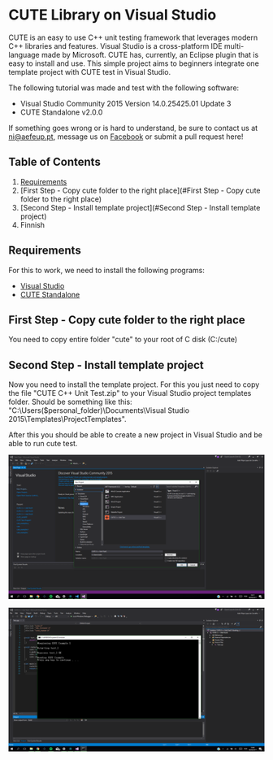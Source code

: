 # CUTE Library on Visual Studio
CUTE is an easy to use C++ unit testing framework that leverages modern C++ libraries and features. 
Visual Studio is a cross-platform IDE multi-language made by Microsoft.
CUTE has, currently, an Eclipse plugin that is easy to install and use. 
This simple project aims to beginners integrate one template project with CUTE test in Visual Studio.



The following tutorial was made and test with the following software:
* Visual Studio Community 2015 Version 14.0.25425.01 Update 3
* CUTE Standalone v2.0.0

If something goes wrong or is hard to understand, be sure to contact us at [ni@aefeup.pt](mailto:ni@aefeup.pt), message us on [Facebook](www.facebook.com/niaefeup) or submit a pull request here!

## Table of Contents
1. [Requirements](#requirements)
2. [First Step - Copy cute folder to the right place](#First Step - Copy cute folder to the right place)
3. [Second Step - Install template project](#Second Step - Install template project)
4. Finnish

## Requirements

For this to work, we need to install the following programs:
* [Visual Studio](https://www.jetbrains.com/clion/)
* [CUTE Standalone](http://cute-test.com/projects/cute/wiki/CUTE_Standalone)

## First Step - Copy cute folder to the right place

You need to copy entire folder "cute" to your root of C disk (C:/cute)

## Second Step - Install template project

Now you need to install the template project. For this you just need to copy the file "CUTE C++ Unit Test.zip" to your Visual Studio project templates folder. Should be something like this: "C:\Users\($personal_folder)\Documents\Visual Studio 2015\Templates\ProjectTemplates".

After this you should be able to create a new project in Visual Studio and be able to run cute test.

![Create Project](create_project.png)

![Test](test.png)
